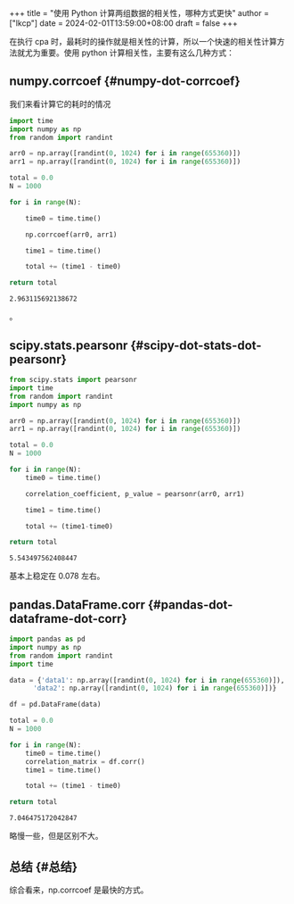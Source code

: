 +++
title = "使用 Python 计算两组数据的相关性，哪种方式更快"
author = ["lkcp"]
date = 2024-02-01T13:59:00+08:00
draft = false
+++

在执行 cpa 时，最耗时的操作就是相关性的计算，所以一个快速的相关性计算方法就尤为重要。使用 python 计算相关性，主要有这么几种方式：


## numpy.corrcoef {#numpy-dot-corrcoef}

我们来看计算它的耗时的情况

```python
import time
import numpy as np
from random import randint

arr0 = np.array([randint(0, 1024) for i in range(655360)])
arr1 = np.array([randint(0, 1024) for i in range(655360)])

total = 0.0
N = 1000

for i in range(N):

    time0 = time.time()

    np.corrcoef(arr0, arr1)

    time1 = time.time()

    total += (time1 - time0)

return total
```

```text
2.963115692138672
```

。


## scipy.stats.pearsonr {#scipy-dot-stats-dot-pearsonr}

```python
from scipy.stats import pearsonr
import time
from random import randint
import numpy as np

arr0 = np.array([randint(0, 1024) for i in range(655360)])
arr1 = np.array([randint(0, 1024) for i in range(655360)])

total = 0.0
N = 1000

for i in range(N):
    time0 = time.time()

    correlation_coefficient, p_value = pearsonr(arr0, arr1)

    time1 = time.time()

    total += (time1-time0)

return total
```

```text
5.543497562408447
```

基本上稳定在 0.078 左右。


## pandas.DataFrame.corr {#pandas-dot-dataframe-dot-corr}

```python
import pandas as pd
import numpy as np
from random import randint
import time

data = {'data1': np.array([randint(0, 1024) for i in range(655360)]),
      'data2': np.array([randint(0, 1024) for i in range(655360)])}

df = pd.DataFrame(data)

total = 0.0
N = 1000

for i in range(N):
    time0 = time.time()
    correlation_matrix = df.corr()
    time1 = time.time()

    total += (time1 - time0)

return total
```

```text
7.046475172042847
```

略慢一些，但是区别不大。


## 总结 {#总结}

综合看来，np.corrcoef 是最快的方式。

